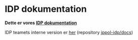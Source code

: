 # IDP dokumentation

**Dette er vores [IDP dokumentation](https://jppol-idp.github.io/internal-developer-platform/)**

IDP teamets interne version er [her](https://friendly-bassoon-8j2eqk1.pages.github.io/) (repository [jppol-idp/docs](https://github.com/jppol-idp/docs))

